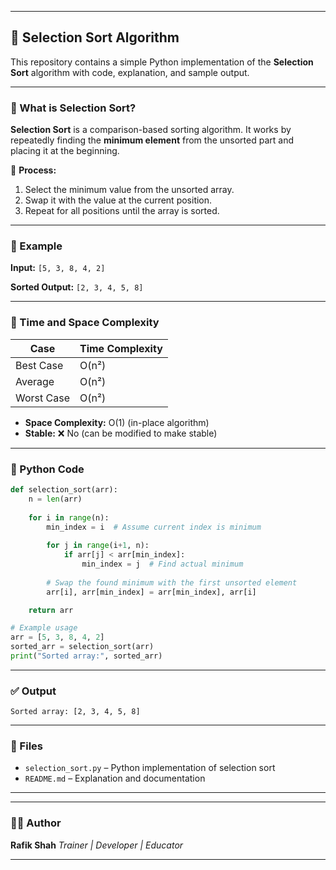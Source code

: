 
---

## 🔷 Selection Sort Algorithm

This repository contains a simple Python implementation of the **Selection Sort** algorithm with code, explanation, and sample output.

---

### 📌 What is Selection Sort?

**Selection Sort** is a comparison-based sorting algorithm. It works by repeatedly finding the **minimum element** from the unsorted part and placing it at the beginning.

🔁 **Process:**

1. Select the minimum value from the unsorted array.
2. Swap it with the value at the current position.
3. Repeat for all positions until the array is sorted.

---

### 🔢 Example

**Input:**
`[5, 3, 8, 4, 2]`

**Sorted Output:**
`[2, 3, 4, 5, 8]`

---

### 🧠 Time and Space Complexity

| Case       | Time Complexity |
| ---------- | --------------- |
| Best Case  | O(n²)           |
| Average    | O(n²)           |
| Worst Case | O(n²)           |

* **Space Complexity:** O(1) (in-place algorithm)
* **Stable:** ❌ No (can be modified to make stable)

---

### 🧾 Python Code

```python
def selection_sort(arr):
    n = len(arr)
    
    for i in range(n):
        min_index = i  # Assume current index is minimum
        
        for j in range(i+1, n):
            if arr[j] < arr[min_index]:
                min_index = j  # Find actual minimum
        
        # Swap the found minimum with the first unsorted element
        arr[i], arr[min_index] = arr[min_index], arr[i]

    return arr

# Example usage
arr = [5, 3, 8, 4, 2]
sorted_arr = selection_sort(arr)
print("Sorted array:", sorted_arr)
```

---

### ✅ Output

```
Sorted array: [2, 3, 4, 5, 8]
```

---

### 📂 Files

* `selection_sort.py` – Python implementation of selection sort
* `README.md` – Explanation and documentation

---

---

### 👨‍💻 Author

**Rafik Shah**
*Trainer | Developer | Educator*


---
